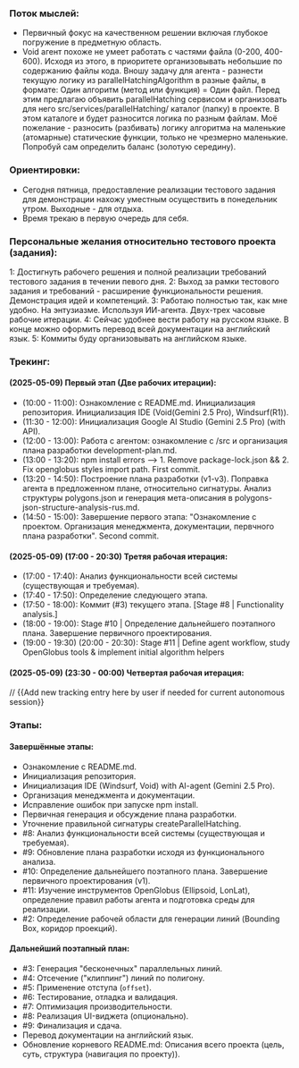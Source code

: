 ### Поток мыслей:
- Первичный фокус на качественном решении включая глубокое погружение в предметную область.
- Void агент похоже не умеет работать с частями файла (0-200, 400-600). Исходя из этого, в приоритете организовывать небольшие по содержанию файлы кода. Вношу задачу для агента - разнести текущую логику из parallelHatchingAlgorithm в разные файлы, в формате: Один алгоритм (метод или функция) = Один файл. Перед этим предлагаю объявить parallelHatching сервисом и организовать для него src/services/parallelHatching/ каталог (папку) в проекте. В этом каталоге и будет разносится логика по разным файлам. Моё пожелание - разносить (разбивать) логику алгоритма на маленькие (атомарные) статические функции, только не чрезмерно маленькие. Попробуй сам определить баланс (золотую середину).

### Ориентировки:
- Сегодня пятница, предоставление реализации тестового задания для демонстрации нахожу уместным осуществить в понедельник утром. Выходные - для отдыха.
- Время трекаю в первую очередь для себя.

### Персональные желания относительно тестового проекта (задания):
1: Достигнуть рабочего решения и полной реализации требований тестового задания в течении певого дня.
2: Выход за рамки тестового задания и требований - расширение функциональности решения. Демонстрация идей и компетенций.
3: Работаю полностью так, как мне удобно. На энтузиазме. Используя ИИ-агента. Двух-трех часовые рабочие итерации.
4: Сейчас удобнее вести работу на русском языке. В конце можно оформить перевод всей документации на английский язык.
5: Коммиты буду организовывать на английском языке.

### Трекинг:

#### (2025-05-09) Первый этап (Две рабочих итерации):
- (10:00 - 11:00): Ознакомление с README.md. Инициализация репозитория. Инициализация IDE (Void(Gemini 2.5 Pro), Windsurf(R1)).
- (11:30 - 12:00): Инициализация Google AI Studio (Gemini 2.5 Pro) (with API).
- (12:00 - 13:00): Работа с агентом: ознакомление с /src и организация плана разработки development-plan.md.
- (13:00 - 13:20): npm install errors --> 1. Remove package-lock.json && 2. Fix openglobus styles import path. First commit.
- (13:20 - 14:50): Построение плана разработки (v1-v3). Поправка агента в предложенном плане, относительно сигнатуры.
                Анализ структуры polygons.json и генерация мета-описания в polygons-json-structure-analysis-rus.md.
- (14:50 - 15:00): Завершение первого этапа: "Ознакомление с проектом. Организация менеджмента, документации, первчного плана разработки". Second commit.

#### (2025-05-09) (17:00 - 20:30) Третяя рабочая итерация:
- (17:00 - 17:40): Анализ функциональности всей системы (существующая и требуемая).    
- (17:40 - 17:50): Определение следующего этапа.
- (17:50 - 18:00): Коммит (#3) текущего этапа. [Stage #8 | Functionality analysis.]
- (18:00 - 19:00): Stage #10 | Определение дальнейшего поэтапного плана. Завершение первичного проектирования.
- (19:00 - 19:30) (20:00 - 20:30): Stage #11 | Define agent workflow, study OpenGlobus tools & implement initial algorithm helpers

#### (2025-05-09) (23:30 - 00:00) Четвертая рабочая итерация:
// {{Add new tracking entry here by user if needed for current autonomous session}}

### Этапы:

#### Завершённые этапы:
- Ознакомление с README.md.
- Инициализация репозитория.
- Инициализация IDE (Windsurf, Void) with AI-agent (Gemini 2.5 Pro).
- Организация менеджмента и документации.
- Исправление ошибок при запуске npm install.
- Первичная генерация и обсуждение плана разработки. 
- Уточнение правильной сигнатуры createParallelHatching.
- #8: Анализ функциональности всей системы (существующая и требуемая).
- #9: Обновление плана разработки исходя из функционального анализа.
- #10: Определение дальнейшего поэтапного плана. Завершение первичного проектирования (v1).
- #11: Изучение инструментов OpenGlobus (Ellipsoid, LonLat), определение правил работы агента и подготовка среды для реализации.
- #2: Определение рабочей области для генерации линий (Bounding Box, коридор проекций).

#### Дальнейший поэтапный план:
- #3: Генерация "бесконечных" параллельных линий.
- #4: Отсечение ("клиппинг") линий по полигону.
- #5: Применение отступа (`offset`).
- #6: Тестирование, отладка и валидация.
- #7: Оптимизация производительности.
- #8: Реализация UI-виджета (опционально).
- #9: Финализация и сдача.
- Перевод документации на английский язык.
- Обновление корневого README.md: Описания всего проекта (цель, суть, структура (навигация по проекту)).